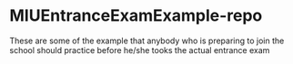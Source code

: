 # MIUEntranceExamExample-repo
These are some of the example that anybody who is preparing to join the school should practice before he/she tooks the actual entrance exam
